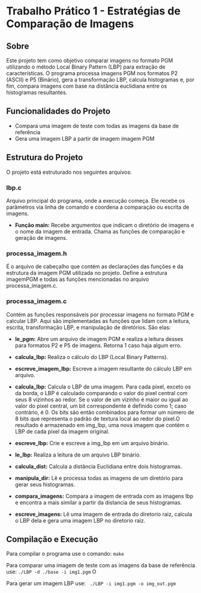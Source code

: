 # Trabalho Prático 1 - Estratégias de Comparação de Imagens

## Sobre
Este projeto tem como objetivo comparar imagens no formato PGM utilizando o método Local Binary Pattern (LBP) para extração de características. O programa processa imagens PGM nos formatos P2 (ASCII) e P5 (Binário), gera a transformação LBP, calcula histogramas e, por fim, compara imagens com base na distância euclidiana entre os histogramas resultantes.

## Funcionalidades do Projeto
* Compara uma imagem de teste com todas as imagens da base de referência
* Gera uma imagem LBP a partir de imagem imagem PGM

## Estrutura do Projeto
O projeto está estruturado nos seguintes arquivos:

### lbp.c

Arquivo principal do programa, onde a execução começa. Ele recebe os parâmetros via linha de comando e coordena a comparação ou escrita de imagens.

* **Função main:**
    Recebe argumentos que indicam o diretório de imagens e o nome da imagem de entrada.
    Chama as funções de comparação e geração de imagens.

### processa_imagem.h

É o arquivo de cabeçalho que contém as declarações das funções e da estrutura da imagem PGM utilizada no projeto.
Define a estrutura imagemPGM e todas as funções mencionadas no arquivo processa_imagem.c.

### processa_imagem.c

Contém as funções responsáveis por processar imagens no formato PGM e calcular LBP. Aqui são implementadas as funções que lidam com a leitura, escrita, transformação LBP, e manipulação de diretórios. São elas:

* **le_pgm:** Abre um arquivo de imagem PGM e realiza a leitura desses para formatos P2 e P5 de imagens. Retorna 1 caso haja algum erro.

* **calcula_lbp:** Realiza o cálculo do LBP (Local Binary Patterns).

* **escreve_imagem_lbp:** Escreve a imagem resultante do cálculo LBP em arquivo.

* **calcula_lbp:** Calcula o LBP de uma imagem. Para cada pixel, exceto os da borda, o LBP é calculado comparando o valor do pixel central com seus 8 vizinhos ao redor. Se o valor de um vizinho é maior ou igual ao valor do pixel central, um bit correspondente é definido como 1; caso contrário, é 0. Os bits são então combinados para formar um número de 8 bits que representa o padrão de textura local ao redor do pixel.O resultado é armazenado em img_lbp, uma nova imagem que contém o LBP de cada pixel da imagem original.

* **escreve_lbp:** Crie e escreve a img_lbp em um arquivo binário.

* **le_lbp:** Realiza a leitura de um arquivo LBP binário.

* **calcula_dist:** Calcula a distância Euclidiana entre dois histogramas.

* **manipula_dir:** Lê e processa todas as imagens de um diretório para gerar seus histogramas.

* **compara_imagens:** Compara a imagem de entrada com as imagens lbp e encontra a mais similar a partir da distancia de seus histogramas.

* **escreve_imagens:** Lê uma imagem de entrada do diretorio raiz, calcula o LBP dela e gera uma imagem LBP no diretorio raiz.

## Compilação e Execução

Para compilar o programa use o comando: `make`

Para comparar uma imagem de teste com as imagens da base de referência use: 
` ./LBP -d ./base -i img1.pgm `
O

Para gerar um imagem LBP use: 
` ./LBP -i img1.pgm -o img_out.pgm`
